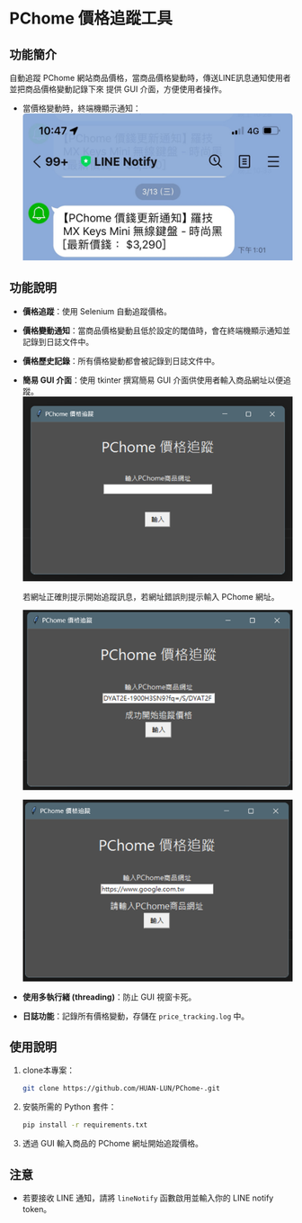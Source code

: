 # PChome 價格追蹤工具

## 功能簡介
自動追蹤 PChome 網站商品價格，當商品價格變動時，傳送LINE訊息通知使用者並把商品價格變動記錄下來
提供 GUI 介面，方便使用者操作。

* 當價格變動時，終端機顯示通知：
  ![method](https://raw.githubusercontent.com/Baconbuilder/PChome-/main/result/5.png)

## 功能說明
* **價格追蹤**：使用 Selenium 自動追蹤價格。
* **價格變動通知**：當商品價格變動且低於設定的閾值時，會在終端機顯示通知並記錄到日誌文件中。
* **價格歷史記錄**：所有價格變動都會被記錄到日誌文件中。
* **簡易 GUI 介面**：使用 tkinter 撰寫簡易 GUI 介面供使用者輸入商品網址以便追蹤。
  ![method](https://raw.githubusercontent.com/Baconbuilder/PChome-/main/result/1.png)

  若網址正確則提示開始追蹤訊息，若網址錯誤則提示輸入 PChome 網址。

  ![method](https://raw.githubusercontent.com/Baconbuilder/PChome-/main/result/2.png)

  ![method](https://raw.githubusercontent.com/Baconbuilder/PChome-/main/result/4.png)
* **使用多執行緒 (threading)**：防止 GUI 視窗卡死。
* **日誌功能**：記錄所有價格變動，存儲在 `price_tracking.log` 中。

## 使用說明
1. clone本專案：
    ```bash
    git clone https://github.com/HUAN-LUN/PChome-.git
    ```
2. 安裝所需的 Python 套件：
    ```bash
    pip install -r requirements.txt
    ```
3. 透過 GUI 輸入商品的 PChome 網址開始追蹤價格。

## 注意
* 若要接收 LINE 通知，請將 `lineNotify` 函數啟用並輸入你的 LINE notify token。



